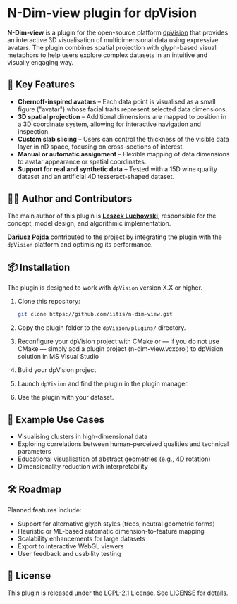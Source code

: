 # N-Dim-view plugin for dpVision

**N-Dim-view** is a plugin for the open-source platform [dpVision](https://github.com/pojdulos/dpVision) that provides an interactive 3D visualisation of multidimensional data using expressive avatars. The plugin combines spatial projection with glyph-based visual metaphors to help users explore complex datasets in an intuitive and visually engaging way.

## 🧠 Key Features

- **Chernoff-inspired avatars** – Each data point is visualised as a small figure ("avatar") whose facial traits represent selected data dimensions.
- **3D spatial projection** – Additional dimensions are mapped to position in a 3D coordinate system, allowing for interactive navigation and inspection.
- **Custom slab slicing** – Users can control the thickness of the visible data layer in nD space, focusing on cross-sections of interest.
- **Manual or automatic assignment** – Flexible mapping of data dimensions to avatar appearance or spatial coordinates.
- **Support for real and synthetic data** – Tested with a 15D wine quality dataset and an artificial 4D tesseract-shaped dataset.

## 🧑‍💻 Author and Contributors

The main author of this plugin is **[Leszek Luchowski](mailto:lluchowski@iitis.pl)**, responsible for the concept, model design, and algorithmic implementation.

**[Dariusz Pojda](https://github.com/pojdulos)** contributed to the project by integrating the plugin with the `dpVision` platform and optimising its performance.


## 📦 Installation

The plugin is designed to work with `dpVision` version X.X or higher.

1. Clone this repository:
    ```bash
    git clone https://github.com/iitis/n-dim-view.git
    ```

2. Copy the plugin folder to the `dpVision/plugins/` directory.

3. Reconfigure your dpVision project with CMake or &mdash; if you do not use CMake &mdash; simply add a plugin project (n-dim-view.vcxproj) to dpVision solution in MS Visual Studio

4. Build your dpVision project 

5. Launch `dpVision` and find the plugin in the plugin manager.

6. Use the plugin with your dataset.

<!-- 

## 📊 Input Format

The plugin expects a dataset in the form of a matrix:
- Rows: dimensions (features)
- Columns: data points

A separate configuration file (optional) can be used to:
- assign dimensions to facial traits (e.g., eye shape, mouth curvature)
- assign dimensions to spatial coordinates (e.g., X, Y, Z)
- define viewing parameters, PCA settings, or label colours

-->

## 🚀 Example Use Cases

- Visualising clusters in high-dimensional data
- Exploring correlations between human-perceived qualities and technical parameters
- Educational visualisation of abstract geometries (e.g., 4D rotation)
- Dimensionality reduction with interpretability

<!--
## 📷 Screenshots


![Swarm example](docs/img/swarm_example.png)
*A swarm of avatars based on wine quality data.*

![Tesseract rotation](docs/img/tesseract_rotating.gif)
*A rotating 4D anisotropic hypercube projected into 3D.*

## 📘 Related Publications

If you use this plugin in your research, please cite:

> Leszek Luchowski, Dariusz Pojda.  
> *Visualisation of a Multidimensional Point Cloud as a 3D Swarm of Avatars – A Plugin for dpVision.*  
> IEEE Transactions on Visualization and Computer Graphics, 2025.
-->

## 🛠️ Roadmap

Planned features include:
- Support for alternative glyph styles (trees, neutral geometric forms)
- Heuristic or ML-based automatic dimension-to-feature mapping
- Scalability enhancements for large datasets
- Export to interactive WebGL viewers
- User feedback and usability testing

## 📄 License

This plugin is released under the LGPL-2.1 License. See [LICENSE](LICENSE) for details.
